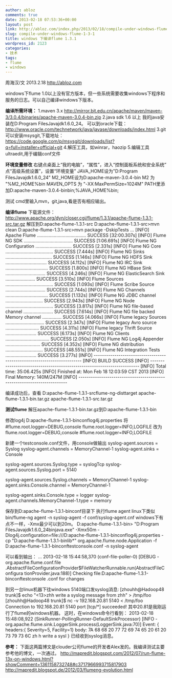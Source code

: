 ```yaml
---
author: abloz
comments: true
date: 2013-02-18 07:53:36+00:00
layout: post
link: http://abloz.com/index.php/2013/02/18/compile-under-windows-flume-1-3-1/
slug: compile-under-windows-flume-1-3-1
title: windows 下编译flume 1.3.1
wordpress_id: 2123
categories:
- 技术
tags:
- flume
- windows
---
```


周海汉/文
2013.2.18 http://abloz.com

windows下flume 1.0以上没有官方版本，但一些系统需要收集windows下程序和服务的日志。可以自己编译windows下版本。

**编译所需环境：**
1.maven 3.x
http://mirror.bit.edu.cn/apache/maven/maven-3/3.0.4/binaries/apache-maven-3.0.4-bin.zip
2.java sdk 1.6 以上
我的java安装在D:Program FilesJavajdk1.6.0_24。
可以到oracle下载：http://www.oracle.com/technetwork/java/javase/downloads/index.html
3.git
可以安装msysgit,下载地址：https://code.google.com/p/msysgit/downloads/list?q=full+installer+official+git
4.解压工具，如winrar，haozip
5.编辑工具ultraedit,用于编辑conf文件

**环境变量修改**
右键点桌面上“我的电脑”，“属性”，进入“控制面板系统和安全系统”
点“高级系统设置”，设置“环境变量”
JAVA_HOME设为"D:Program FilesJavajdk1.6.0_24"
M2_HOME设为D:apache-maven-3.0.4-bin
M2 为 "%M2_HOME%bin
MAVEN_OPTS 为 "-XX:MaxPermSize=1024M"
PATH里添加D:apache-maven-3.0.4-binbin;%JAVA_HOME%bin;

测试
cmd里输入mvn，git,java,看是否有相应输出。

**编译flume**
下载源文件：
http://www.apache.org/dyn/closer.cgi/flume/1.3.1/apache-flume-1.3.1-src.tar.gz
解压到D:apache-flume-1.3.1-src
D:apache-flume-1.3.1-src>mvn clean
D:apache-flume-1.3.1-src>mvn package -DskipTests
...
[INFO] Apache Flume ...................................... SUCCESS [32:00.307s]
[INFO] Flume NG SDK ...................................... SUCCESS [1:06.691s]
[INFO] Flume NG Configuration ............................ SUCCESS [2.331s]
[INFO] Flume NG Core ..................................... SUCCESS [7.444s]
[INFO] Flume NG Sinks .................................... SUCCESS [1.146s]
[INFO] Flume NG HDFS Sink ................................ SUCCESS [4.112s]
[INFO] Flume NG IRC Sink ................................. SUCCESS [1.800s]
[INFO] Flume NG HBase Sink ............................... SUCCESS [4.246s]
[INFO] Flume NG ElasticSearch Sink ....................... SUCCESS [3.510s]
[INFO] Flume Sources ..................................... SUCCESS [1.093s]
[INFO] Flume Scribe Source ............................... SUCCESS [2.744s]
[INFO] Flume NG Channels ................................. SUCCESS [1.132s]
[INFO] Flume NG JDBC channel ............................. SUCCESS [2.943s]
[INFO] Flume NG Node ..................................... SUCCESS [3.817s]
[INFO] Flume NG file-based channel ....................... SUCCESS [7.614s]
[INFO] Flume NG file backed Memory channel ............... SUCCESS [4.066s]
[INFO] Flume legacy Sources .............................. SUCCESS [2.347s]
[INFO] Flume legacy Avro source .......................... SUCCESS [4.311s]
[INFO] Flume legacy Thrift Source ........................ SUCCESS [6.173s]
[INFO] Flume NG Clients .................................. SUCCESS [2.050s]
[INFO] Flume NG Log4j Appender ........................... SUCCESS [4.352s]
[INFO] Flume NG distribution ............................. SUCCESS [48.551s]
[INFO] Flume NG Integration Tests ........................ SUCCESS [3.277s]
[INFO] ------------------------------------------------------------------------
[INFO] BUILD SUCCESS
[INFO] ------------------------------------------------------------------------
[INFO] Total time: 35:06.425s
[INFO] Finished at: Mon Feb 18 12:03:59 CST 2013
[INFO] Final Memory: 140M/247M
[INFO] ------------------------------------------------------------------------

编译成功后，查看
D:apache-flume-1.3.1-srcflume-ng-disttarget
apache-flume-1.3.1-bin.tar.gz
apache-flume-1.3.1-src.tar.gz

**测试flume**
解压apache-flume-1.3.1-bin.tar.gz到D:apache-flume-1.3.1-bin

修改log4j
D:apache-flume-1.3.1-binconflog4j.properties
将
#flume.root.logger=DEBUG,console
flume.root.logger=INFO,LOGFILE
改为
flume.root.logger=DEBUG,console
#flume.root.logger=INFO,LOGFILE

新建一个testconsole.conf文件，用console做输出
syslog-agent.sources = Syslog
syslog-agent.channels = MemoryChannel-1
syslog-agent.sinks = Console

syslog-agent.sources.Syslog.type = syslogTcp
syslog-agent.sources.Syslog.port = 5140

syslog-agent.sources.Syslog.channels = MemoryChannel-1
syslog-agent.sinks.Console.channel = MemoryChannel-1

syslog-agent.sinks.Console.type = logger
syslog-agent.channels.MemoryChannel-1.type = memory

保存到D:apache-flume-1.3.1-binconf目录下
执行flume agent
linux下类似
bin/flume-ng agent -n syslog-agent -f conf/syslog-agent.cnf
windows下有点不一样，-Xmx最少可以到20m。
D:apache-flume-1.3.1-bin> "D:Program FilesJavajdk1.6.0_24binjava.exe" -Xmx50m -Dlog4j.configuration=file:///D:apache-flume-1.3.1-binconflog4j.properties -cp "D:apache-flume-1.3.1-binlib*" org.apache.flume.node.Application -f D:apache-flume-1.3.1-binconftestconsole.conf -n syslog-agent

可以看到输出：
...
2013-02-18 15:44:58,370 (conf-file-poller-0) [DEBUG - org.apache.flume.conf.file
.AbstractFileConfigurationProvider$FileWatcherRunnable.run(AbstractFileConfigura
tionProvider.java:188)] Checking file:D:apache-flume-1.3.1-binconftestconsole
.conf for changes

到另一台linux机器下往windows 5140端口发syslog消息:
[zhouhh@Hadoop48 trunk]$ echo "<13>zhh write a syslog message from zhh" > /tmp/foo
[zhouhh@Hadoop48 trunk]$ nc -v 192.168.20.81 5140 < /tmp/foo
Connection to 192.168.20.81 5140 port [tcp/*] succeeded!
其中20.81是我刚运行了flume的windows机器。
这时，在windows命令行看到：
2013-02-18 15:48:08,922 (SinkRunner-PollingRunner-DefaultSinkProcessor) [INFO -
org.apache.flume.sink.LoggerSink.process(LoggerSink.java:70)] Event: { headers:{
Severity=5, Facility=1} body: 7A 68 68 20 77 72 69 74 65 20 61 20 73 79 73 6C zh
h write a sysl }
已经收到syslog消息。

**参考：**
下面这两篇博文是clouder公司flume的开发者Alex发的。我编译测试主要参考他的博文，一次通过。
http://mapredit.blogspot.com/2012/07/run-flume-13x-on-windows.html?showComment=1361158732748#c3717966993715817903
http://mapredit.blogspot.de/2012/03/flumeng-evolution.html

